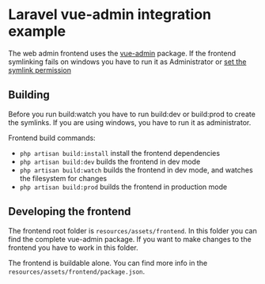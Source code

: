 # Laravel vue-admin integration example

The web admin frontend uses the [vue-admin](https://github.com/vue-bulma/vue-admin) package. 
If the frontend symlinking fails on windows you have to run it as Administrator or [set the symlink permission](https://superuser.com/questions/124679/how-do-i-create-a-link-in-windows-7-home-premium-as-a-regular-user)

## Building

Before you run build:watch you have to run build:dev or build:prod to create the symlinks. If you are using windows, you have to run it as administrator.

Frontend build commands:
  - ```php artisan build:install```  install the frontend dependencies
  - ```php artisan build:dev```  builds the frontend in dev mode
  - ```php artisan build:watch``` builds the frontend in dev mode, and watches the filesystem for changes
  - ```php artisan build:prod```  builds the frontend in production mode

## Developing the frontend

The frontend root folder is ```resources/assets/frontend```. In this folder you can find the complete vue-admin package. If you want to make changes to the frontend
you have to work in this folder.

The frontend is buildable alone. You can find more info in the ```resources/assets/frontend/package.json```.
